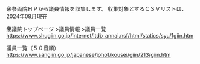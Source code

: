 衆参両院ＨＰから議員情報を収集します。
収集対象とするＣＳＶリストは、2024年08月現在

衆議院トップページ  >議員情報   >議員一覧
https://www.shugiin.go.jp/internet/itdb_annai.nsf/html/statics/syu/1giin.htm

議員一覧（５０音順）
https://www.sangiin.go.jp/japanese/joho1/kousei/giin/213/giin.htm
